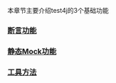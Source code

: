 本章节主要介绍test4j的3个基础功能

### [断言功能](01.assert) ###

### [静态Mock功能](02.mock) ###

### [工具方法](03.utils) ###